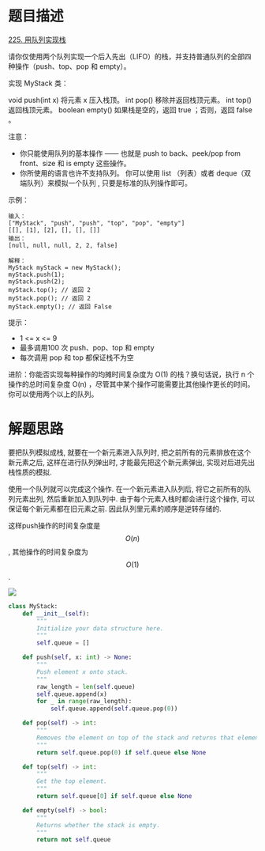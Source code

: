 # 题目描述

[225. 用队列实现栈](https://leetcode-cn.com/problems/implement-stack-using-queues/)

请你仅使用两个队列实现一个后入先出（LIFO）的栈，并支持普通队列的全部四种操作（push、top、pop 和 empty）。

实现 MyStack 类：

void push(int x) 将元素 x 压入栈顶。
int pop() 移除并返回栈顶元素。
int top() 返回栈顶元素。
boolean empty() 如果栈是空的，返回 true ；否则，返回 false 。
 

注意：

- 你只能使用队列的基本操作 —— 也就是 push to back、peek/pop from front、size 和 is empty 这些操作。
- 你所使用的语言也许不支持队列。 你可以使用 list （列表）或者 deque（双端队列）来模拟一个队列 , 只要是标准的队列操作即可。
 

示例：
```
输入：
["MyStack", "push", "push", "top", "pop", "empty"]
[[], [1], [2], [], [], []]
输出：
[null, null, null, 2, 2, false]

解释：
MyStack myStack = new MyStack();
myStack.push(1);
myStack.push(2);
myStack.top(); // 返回 2
myStack.pop(); // 返回 2
myStack.empty(); // 返回 False
```

提示：

- 1 <= x <= 9
- 最多调用100 次 push、pop、top 和 empty
- 每次调用 pop 和 top 都保证栈不为空

进阶：你能否实现每种操作的均摊时间复杂度为 O(1) 的栈？换句话说，执行 n 个操作的总时间复杂度 O(n) ，尽管其中某个操作可能需要比其他操作更长的时间。你可以使用两个以上的队列。

# 解题思路

要把队列模拟成栈, 就要在一个新元素进入队列时, 把之前所有的元素排放在这个新元素之后, 这样在进行队列弹出时, 才能最先把这个新元素弹出, 实现对后进先出栈性质的模拟.

使用一个队列就可以完成这个操作. 在一个新元素进入队列后, 将它之前所有的队列元素出列, 然后重新加入到队列中. 由于每个元素入栈时都会进行这个操作, 可以保证每个新元素都在旧元素之前. 因此队列里元素的顺序是逆转存储的.

这样push操作的时间复杂度是$$O(n)$$, 其他操作的时间复杂度为$$O(1)$$.

![](/resources/images/problems/225-用队列实现栈-2.gif)

```python
class MyStack:
    def __init__(self):
        """
        Initialize your data structure here.
        """
        self.queue = []

    def push(self, x: int) -> None:
        """
        Push element x onto stack.
        """
        raw_length = len(self.queue)
        self.queue.append(x)
        for _ in range(raw_length):
            self.queue.append(self.queue.pop(0))

    def pop(self) -> int:
        """
        Removes the element on top of the stack and returns that element.
        """
        return self.queue.pop(0) if self.queue else None

    def top(self) -> int:
        """
        Get the top element.
        """
        return self.queue[0] if self.queue else None

    def empty(self) -> bool:
        """
        Returns whether the stack is empty.
        """
        return not self.queue
```
